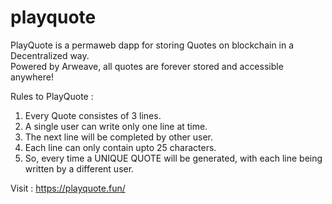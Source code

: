 # playquote
PlayQuote is a permaweb dapp for storing Quotes on blockchain in a Decentralized way.  
Powered by Arweave, all quotes are forever stored and accessible anywhere!

Rules to PlayQuote :
1. Every Quote consistes of 3 lines.
2. A single user can write only one line at time.
3. The next line will be completed by other user.
4. Each line can only contain upto 25 characters.
5. So, every time a UNIQUE QUOTE will be generated, with each line being written by a different user.


Visit : https://playquote.fun/
